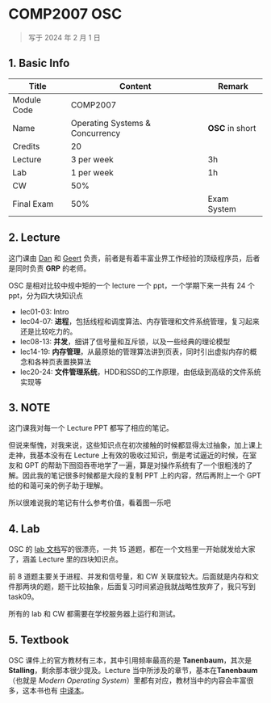 # COMP2007 OSC

>   写于 2024 年 2 月 1 日 

## 1. Basic Info

| Title       | Content                         | Remark           |
| ----------- | ------------------------------- | ---------------- |
| Module Code | COMP2007                        |                  |
| Name        | Operating Systems & Concurrency | **OSC** in short |
| Credits     | 20                              |                  |
| Lecture     | 3 per week                      | 3h               |
| Lab         | 1 per week                      | 1h               |
| CW          | 50%                             |                  |
| Final Exam  | 50%                             | Exam System      |

## 2. Lecture

这门课由 [Dan](https://www.nottingham.ac.uk/research/groups/fp-lab/people/dan.marsden) 和 [Geert](https://www.nottingham.ac.uk/computerscience/people/geert.de_maere) 负责，前者是有着丰富业界工作经验的顶级程序员，后者是同时负责 **GRP** 的老师。

OSC 是相对比较中规中矩的一个 lecture 一个 ppt，一个学期下来一共有 24 个 ppt，分为四大块知识点

-   lec01-03: Intro
-   lec04-07: **进程**，包括线程和调度算法、内存管理和文件系统管理，复习起来还是比较吃力的。
-   lec08-13: **并发**，细讲了信号量和互斥锁，以及一些经典的理论模型
-   lec14-19: **内存管理**，从最原始的管理算法讲到页表，同时引出虚拟内存的概念和各种页表置换算法
-   lec20-24: **文件管理系统**，HDD和SSD的工作原理，由低级到高级的文件系统实现等

## 3. NOTE

这门课我对每一个 Lecture PPT 都写了相应的笔记。

但说来惭愧，对我来说，这些知识点在初次接触的时候都显得太过抽象，加上课上走神，我基本没有在 Lecture 上有效的吸收过知识，倒是考试逼近的时候，在室友和 GPT 的帮助下囫囵吞枣地学了一遍，算是对操作系统有了一个很粗浅的了解。因此我的笔记很多时候都是大段的复制 PPT 上的内容，然后再附上一个 GPT 给的和蔼可亲的例子助于理解。

所以很难说我的笔记有什么参考价值，看着图一乐吧

## 4. Lab

OSC 的 [lab 文档](./Labs/labs.pdf)写的很漂亮，一共 15 道题，都在一个文档里一开始就发给大家了，涵盖 Lecture 里的四块知识点。

前 8 道题主要关于进程、并发和信号量，和 CW 关联度较大。后面就是内存和文件那两块的题，题干比较抽象，后面复习时间紧迫我就战略性放弃了，我只写到 task09。

所有的 lab 和 CW 都需要在学校服务器上运行和测试。

## 5. Textbook

OSC 课件上的官方教材有三本，其中引用频率最高的是 **Tanenbaum**，其次是 **Stalling**，剩余那本很少提及。Lecture 当中所涉及的章节，基本在**Tanenbaum**（也就是 *Modern Operating System*）里都有对应，教材当中的内容会丰富很多，这本书也有 [中译本](https://book.douban.com/subject/27096665/)。

